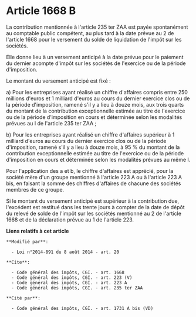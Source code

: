# Article 1668 B

La contribution mentionnée à l'article 235 ter ZAA est payée spontanément au comptable public compétent, au plus tard à la
date prévue au 2 de l'article 1668 pour le versement du solde de liquidation de l'impôt sur les sociétés. 

Elle donne lieu à un versement anticipé à la date prévue pour le paiement du dernier acompte d'impôt sur les sociétés de
l'exercice ou de la période d'imposition. 

Le montant du versement anticipé est fixé : 

a) Pour les entreprises ayant réalisé un chiffre d'affaires compris entre 250 millions d'euros et 1 milliard d'euros au cours
du dernier exercice clos ou de la période d'imposition, ramené s'il y a lieu à douze mois, aux trois quarts du montant de la
contribution exceptionnelle estimée au titre de l'exercice ou de la période d'imposition en cours et déterminée selon les
modalités prévues au I de l'article 235 ter ZAA ; 

b) Pour les entreprises ayant réalisé un chiffre d'affaires supérieur à 1 milliard d'euros au cours du dernier exercice clos
ou de la période d'imposition, ramené s'il y a lieu à douze mois, à 95 % du montant de la contribution exceptionnelle estimée
au titre de l'exercice ou de la période d'imposition en cours et déterminée selon les modalités prévues au même I. 

Pour l'application des a et b, le chiffre d'affaires est apprécié, pour la société mère d'un groupe mentionné à l'article 223
A ou à l'article 223 A bis, en faisant la somme des chiffres d'affaires de chacune des sociétés membres de ce groupe. 

Si le montant du versement anticipé est supérieur à la contribution due, l'excédent est restitué dans les trente jours à
compter de la date de dépôt du relevé de solde de l'impôt sur les sociétés mentionné au 2 de l'article 1668 et de la
déclaration prévue au 1 de l'article 223.

**Liens relatifs à cet article**

	**Modifié par**:

	  - Loi n°2014-891 du 8 août 2014 - art. 20

	**Cite**:

	  - Code général des impôts, CGI. - art. 1668
	  - Code général des impôts, CGI. - art. 223 (V)
	  - Code général des impôts, CGI. - art. 223 A
	  - Code général des impôts, CGI. - art. 235 ter ZAA

	**Cité par**:

	  - Code général des impôts, CGI. - art. 1731 A bis (VD)
